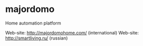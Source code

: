 majordomo
=========

Home automation platform

Web-site: http://majordomohome.com/ (international)
Web-site: http://smartliving.ru/ (russian)